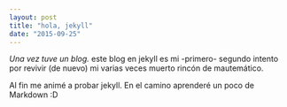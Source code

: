```yaml
---
layout: post
title: "hola, jekyll"
date: "2015-09-25"
---
```


*Una vez tuve un blog.* este blog en jekyll es mi -primero- segundo intento por revivir (de nuevo) mi varias veces muerto rincón de mautemático.

Al fin me animé a probar jekyll. En el camino aprenderé un poco de Markdown :D
